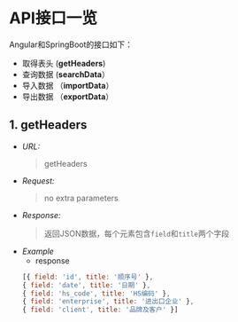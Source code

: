 # API接口一览
Angular和SpringBoot的接口如下：
 
* 取得表头  (**getHeaders**)
* 查询数据  (**searchData**）
* 导入数据 （**importData**）
* 导出数据 （**exportData**）

## 1. getHeaders
  * *URL:*
    >getHeaders
  * *Request:*
    >no extra parameters
  * *Response:*
    >返回JSON数据，每个元素包含`field`和`title`两个字段
  * *Example*
    * response
    ```javascript
    [{ field: 'id', title: '顺序号' },
    { field: 'date', title: '日期' },
    { field: 'hs_code', title: 'HS编码' },
    { field: 'enterprise', title: '进出口企业' },
    { field: 'client', title: '品牌及客户' }]
    ```